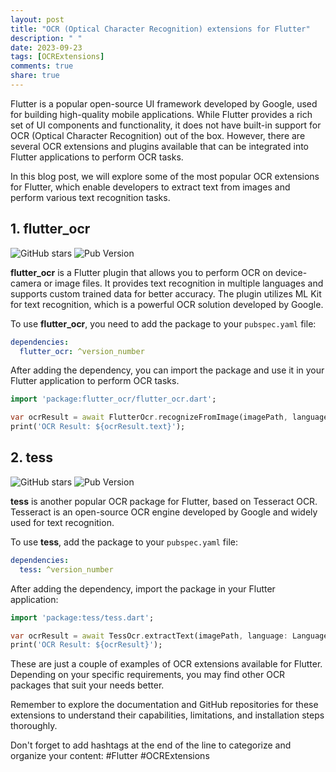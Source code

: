 ```yaml
---
layout: post
title: "OCR (Optical Character Recognition) extensions for Flutter"
description: " "
date: 2023-09-23
tags: [OCRExtensions]
comments: true
share: true
---
```


Flutter is a popular open-source UI framework developed by Google, used for building high-quality mobile applications. While Flutter provides a rich set of UI components and functionality, it does not have built-in support for OCR (Optical Character Recognition) out of the box. However, there are several OCR extensions and plugins available that can be integrated into Flutter applications to perform OCR tasks.

In this blog post, we will explore some of the most popular OCR extensions for Flutter, which enable developers to extract text from images and perform various text recognition tasks.

## 1. flutter_ocr

![GitHub stars](https://img.shields.io/github/stars/bitcall/flutter_ocr.svg?style=social) ![Pub Version](https://img.shields.io/pub/v/flutter_ocr.svg)

**flutter_ocr** is a Flutter plugin that allows you to perform OCR on device-camera or image files. It provides text recognition in multiple languages and supports custom trained data for better accuracy. The plugin utilizes ML Kit for text recognition, which is a powerful OCR solution developed by Google.

To use **flutter_ocr**, you need to add the package to your `pubspec.yaml` file:

```yaml
dependencies:
  flutter_ocr: ^version_number
```

After adding the dependency, you can import the package and use it in your Flutter application to perform OCR tasks.

```dart
import 'package:flutter_ocr/flutter_ocr.dart';

var ocrResult = await FlutterOcr.recognizeFromImage(imagePath, language: Language.English);
print('OCR Result: ${ocrResult.text}');
```

## 2. tess

![GitHub stars](https://img.shields.io/github/stars/dmarcous/flutter_tesseract_ocr.svg?style=social) ![Pub Version](https://img.shields.io/pub/v/tess.svg)

**tess** is another popular OCR package for Flutter, based on Tesseract OCR. Tesseract is an open-source OCR engine developed by Google and widely used for text recognition.

To use **tess**, add the package to your `pubspec.yaml` file:

```yaml
dependencies:
  tess: ^version_number
```

After adding the dependency, import the package in your Flutter application:

```dart
import 'package:tess/tess.dart';

var ocrResult = await TessOcr.extractText(imagePath, language: Language.English);
print('OCR Result: ${ocrResult}');
```

These are just a couple of examples of OCR extensions available for Flutter. Depending on your specific requirements, you may find other OCR packages that suit your needs better.

Remember to explore the documentation and GitHub repositories for these extensions to understand their capabilities, limitations, and installation steps thoroughly.

Don't forget to add hashtags at the end of the line to categorize and organize your content:
#Flutter #OCRExtensions
